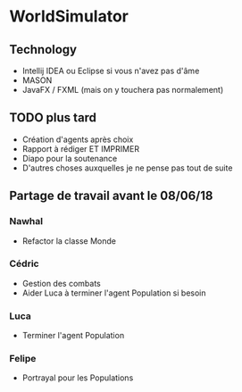 # WorldSimulator

## Technology

- Intellij IDEA ou Eclipse si vous n'avez pas d'âme
- MASON
- JavaFX / FXML (mais on y touchera pas normalement)

## TODO plus tard
- Création d'agents après choix
- Rapport à rédiger ET IMPRIMER
- Diapo pour la soutenance
- D'autres choses auxquelles je ne pense pas tout de suite

## Partage de travail avant le 08/06/18

### Nawhal
- Refactor la classe Monde

### Cédric
- Gestion des combats
- Aider Luca à terminer l'agent Population si besoin

### Luca
- Terminer l'agent Population

### Felipe
- Portrayal pour les Populations
